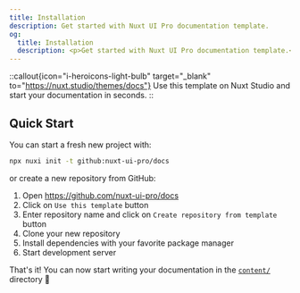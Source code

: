 ```yaml
---
title: Installation
description: Get started with Nuxt UI Pro documentation template.
og:
  title: Installation
  description: <p>Get started with Nuxt UI Pro documentation template.</p>
---
```


::callout{icon="i-heroicons-light-bulb" target="_blank" to="https://nuxt.studio/themes/docs"}
Use this template on Nuxt Studio and start your documentation in seconds.
::

## Quick Start

You can start a fresh new project with:

```bash [Terminal]
npx nuxi init -t github:nuxt-ui-pro/docs
```

or create a new repository from GitHub:

1. Open <https://github.com/nuxt-ui-pro/docs>
2. Click on `Use this template` button
3. Enter repository name and click on `Create repository from template` button
4. Clone your new repository
5. Install dependencies with your favorite package manager
6. Start development server

That's it! You can now start writing your documentation in the [`content/`](https://content.nuxt.com/usage/content-directory) directory 🚀
